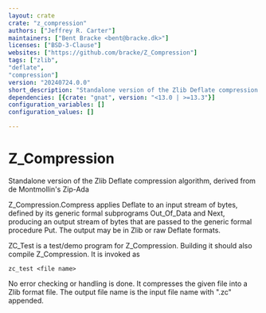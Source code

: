 ```yaml
---
layout: crate
crate: "z_compression"
authors: ["Jeffrey R. Carter"]
maintainers: ["Bent Bracke <bent@bracke.dk>"]
licenses: ["BSD-3-Clause"]
websites: ["https://github.com/bracke/Z_Compression"]
tags: ["zlib",
"deflate",
"compression"]
version: "20240724.0.0"
short_description: "Standalone version of the Zlib Deflate compression algorithm"
dependencies: [{crate: "gnat", version: "<13.0 | >=13.3"}]
configuration_variables: []
configuration_values: []

---
```

# Z_Compression
Standalone version of the Zlib Deflate compression algorithm, derived from de Montmollin's Zip-Ada

Z_Compression.Compress applies Deflate to an input stream of bytes, defined by its generic formal subprograms Out_Of_Data and Next, producing an output stream of bytes that are passed to the generic formal procedure Put. The output may be in Zlib or raw Deflate formats.

ZC_Test is a test/demo program for Z_Compression. Building it should also compile Z_Compression. It is invoked as

```
zc_test <file name>
```

No error checking or handling is done. It compresses the given file into a Zlib format file. The output file name is the input file name with ".zc" appended.



